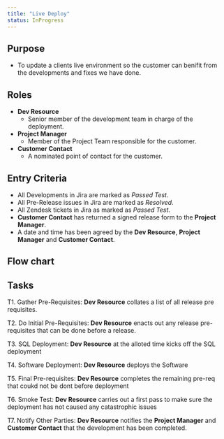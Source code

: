 ```yaml
---
title: "Live Deploy"
status: InProgress
---
```


## Purpose
- To update a clients live environment so the customer can benifit from the developments and fixes we have done.

## Roles
- **Dev Resource**
	- Senior member of the development team in charge of the deployment.
- **Project Manager**
	- Member of the Project Team responsible for the customer.
- **Customer Contact**
	- A nominated point of contact for the customer.

## Entry Criteria
- All Developments in Jira are marked as *Passed Test*.
- All Pre-Release issues in Jira are marked as *Resolved*.
- All Zendesk tickets in Jira as marked as *Passed Test*.
- **Customer Contact** has returned a signed release form to the **Project Manager**.
- A date and time has been agreed by the **Dev Resource**, **Project Manager** and **Customer Contact**.


## Flow chart

## Tasks
T1. Gather Pre-Requisites: **Dev Resource** collates a list of all release pre requisites.

T2. Do Initial Pre-Requisites: **Dev Resource** enacts out any release pre-requisites that can be done before a release.

T3. SQL Deployment: **Dev Resource** at the alloted time kicks off the SQL deployment

T4. Software Deployment:  **Dev Resource** deploys the Software

T5. Final Pre-requisites:  **Dev Resource** completes the remaining pre-req that coukd not be dont before deployment

T6. Smoke Test: **Dev Resource** carries out a first pass to make sure the deployment has not caused any catastrophic issues

T7. Notify Other Parties:  **Dev Resource** notifies the **Project Manager** and **Customer Contact** that the development has been completed.